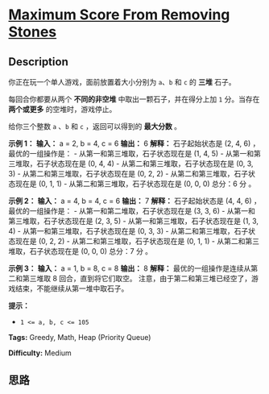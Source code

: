 # [Maximum Score From Removing Stones][title]

## Description

你正在玩一个单人游戏，面前放置着大小分别为 `a`​​​​​​、`b` 和 `c`​​​​​​ 的 **三堆** 石子。

每回合你都要从两个 **不同的非空堆** 中取出一颗石子，并在得分上加 `1` 分。当存在 **两个或更多** 的空堆时，游戏停止。

给你三个整数 `a` 、`b` 和 `c` ，返回可以得到的 **最大分数** 。

**示例 1：**
            **输入：** a = 2, b = 4, c = 6    **输出：** 6    **解释：** 石子起始状态是 (2, 4, 6) ，最优的一组操作是：    - 从第一和第三堆取，石子状态现在是 (1, 4, 5)    - 从第一和第三堆取，石子状态现在是 (0, 4, 4)    - 从第二和第三堆取，石子状态现在是 (0, 3, 3)    - 从第二和第三堆取，石子状态现在是 (0, 2, 2)    - 从第二和第三堆取，石子状态现在是 (0, 1, 1)    - 从第二和第三堆取，石子状态现在是 (0, 0, 0)    总分：6 分 。    

**示例 2：**
            **输入：** a = 4, b = 4, c = 6    **输出：** 7    **解释：** 石子起始状态是 (4, 4, 6) ，最优的一组操作是：    - 从第一和第二堆取，石子状态现在是 (3, 3, 6)    - 从第一和第三堆取，石子状态现在是 (2, 3, 5)    - 从第一和第三堆取，石子状态现在是 (1, 3, 4)    - 从第一和第三堆取，石子状态现在是 (0, 3, 3)    - 从第二和第三堆取，石子状态现在是 (0, 2, 2)    - 从第二和第三堆取，石子状态现在是 (0, 1, 1)    - 从第二和第三堆取，石子状态现在是 (0, 0, 0)    总分：7 分 。    

**示例 3：**
            **输入：** a = 1, b = 8, c = 8    **输出：** 8    **解释：** 最优的一组操作是连续从第二和第三堆取 8 回合，直到将它们取空。    注意，由于第二和第三堆已经空了，游戏结束，不能继续从第一堆中取石子。    

**提示：**

  * `1 <= a, b, c <= 105`


**Tags:** Greedy, Math, Heap (Priority Queue)

**Difficulty:** Medium

## 思路

[title]: https://leetcode-cn.com/problems/maximum-score-from-removing-stones
